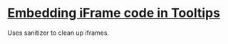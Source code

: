 [Embedding iFrame code in Tooltips](http://maptime.github.io/maptime-bites/00006/)
============================
Uses sanitizer to clean up iframes.